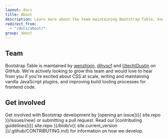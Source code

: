 ```yaml
---
layout: docs
title: About
description: Learn more about the team maintaining Bootstrap Table, how and why the project started, and how to get involved.
redirect_from:
  - "/docs/about/"
group: about
---
```


## Team

Bootstrap Table is maintained by [wenzhixin](https://github.com/wenzhixin), [djhvscf](https://github.com/djhvscf) and [UtechtDustin](https://github.com/UtechtDustin) on GitHub. We're actively looking to grow this team and would love to hear from you if you're excited about CSS at scale, writing and maintaining vanilla JavaScript plugins, and improving build tooling processes for frontend code.

## Get involved

Get involved with Bootstrap development by [opening an issue]({{ site.repo }}/issues/new) or submitting a pull request. Read our [contributing guidelines]({{ site.repo }}/blob/v{{ site.current_version }}/.github/CONTRIBUTING.md) for information on how we develop.
